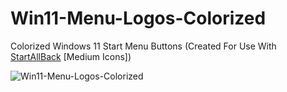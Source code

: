 # Win11-Menu-Logos-Colorized
Colorized Windows 11 Start Menu Buttons (Created For Use With [StartAllBack](https://www.startallback.com/) [Medium Icons])

![Win11-Menu-Logos-Colorized](https://github.com/0ddfactory/Win11-Menu-Logos-Colorized/assets/25939455/109437bb-f0ec-44e8-a94f-5ced779abf1d)
